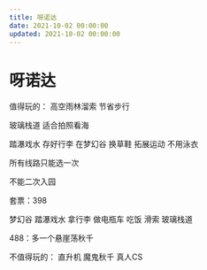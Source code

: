 ```yaml
---
title: 呀诺达
date: 2021-10-02 00:00:00
updated: 2021-10-02 00:00:00
---
```


# 呀诺达

值得玩的：
高空雨林溜索 节省步行

玻璃栈道 适合拍照看海

踏瀑戏水 存好行李 在梦幻谷 换草鞋 拓展运动 不用泳衣

所有线路只能选一次

不能二次入园

套票：398

梦幻谷 踏瀑戏水 拿行李 做电瓶车 吃饭 滑索 玻璃栈道

488：多一个悬崖荡秋千

不值得玩的：
直升机
魔鬼秋千
真人CS
